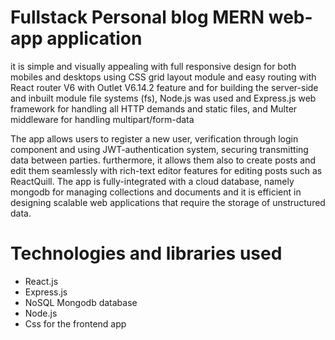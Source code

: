 # Fullstack Personal blog MERN web-app application

it is simple and visually appealing with full responsive design for both mobiles and desktops using CSS grid layout module and easy routing with React router V6 with Outlet V6.14.2 feature and for building the server-side and inbuilt module file systems (fs), Node.js was used and Express.js web framework for handling all HTTP demands and static files, and Multer middleware for handling multipart/form-data

The app allows users to register a new user, verification through login component and using JWT-authentication system, securing transmitting data between parties. furthermore, it allows them also to create posts and edit them seamlessly with rich-text editor features for editing posts such as ReactQuill. The app is fully-integrated with a cloud database, namely mongodb for managing collections and documents and it is efficient in designing scalable web applications that require the storage of unstructured data.


# Technologies and libraries used

  * React.js 
  * Express.js
  * NoSQL Mongodb database
  * Node.js
  * Css for the frontend app
